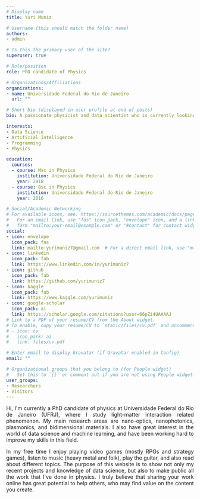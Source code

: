 ```yaml
---
# Display name
title: Yuri Muniz

# Username (this should match the folder name)
authors:
- admin

# Is this the primary user of the site?
superuser: true

# Role/position
role: PhD candidate of Physics

# Organizations/Affiliations
organizations:
- name: Universidade Federal do Rio de Janeiro
  url: ""

# Short bio (displayed in user profile at end of posts)
bio: A passionate physicist and data scientist who is currently looking for his first job opportunity.

interests:
- Data Science
- Artificial Intelligence
- Programming
- Physics

education:
  courses:
  - course: Msc in Physics
    institution: Universidade Federal do Rio de Janeiro
    year: 2018
  - course: Bsc in Physics
    institution: Universidade Federal do Rio de Janeiro
    year: 2016

# Social/Academic Networking
# For available icons, see: https://sourcethemes.com/academic/docs/page-builder/#icons
#   For an email link, use "fas" icon pack, "envelope" icon, and a link in the
#   form "mailto:your-email@example.com" or "#contact" for contact widget.
social:
- icon: envelope
  icon_pack: fas
  link: mailto:yurimuniz7@gmail.com  # For a direct email link, use "mailto:test@example.org".
- icon: linkedin
  icon_pack: fab
  link: https://www.linkedin.com/in/yurimuniz7
- icon: github
  icon_pack: fab
  link: https://github.com/yurimuniz7
- icon: kaggle
  icon_pack: fab
  link: https://www.kaggle.com/yurimuniz
- icon: google-scholar
  icon_pack: ai
  link: https://scholar.google.com/citations?user=66pZi4UAAAAJ
# Link to a PDF of your resume/CV from the About widget.
# To enable, copy your resume/CV to `static/files/cv.pdf` and uncomment the lines below.
# - icon: cv
#   icon_pack: ai
#   link: files/cv.pdf

# Enter email to display Gravatar (if Gravatar enabled in Config)
email: ""

# Organizational groups that you belong to (for People widget)
#   Set this to `[]` or comment out if you are not using People widget.
user_groups:
- Researchers
- Visitors
---
```


<p align="justify">Hi, I'm currently a PhD candidate of physics at Universidade Federal do Rio de Janeiro (UFRJ), where I study light-matter interaction related phenomenon. My main research areas are nano-optics, nanophotonics, plasmonics, and bidimensional materials. I also have great interest in the world of data science and machine learning, and have been working hard to improve my skills in this field.</p>

<p align="justify">In my free time I enjoy playing video games (mostly RPGs and strategy games), listen to music (heavy metal and folk), play the guitar, and also read about different topics. The purpose of this website is to show not only my recent projects and knowledge of data science, but also to make public all the work that I've done in physics. I truly believe that sharing your work online has great potential to help others, who may find value on the content you create.</p>   

